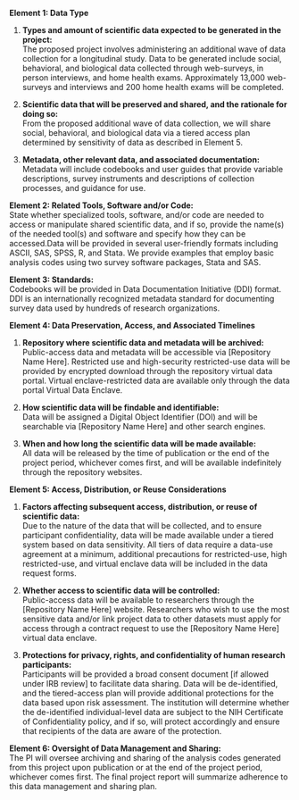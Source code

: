 **Element 1: Data Type**

1. **Types and amount of scientific data expected to be generated in the project:**   
   The proposed project involves administering an additional wave of data collection for a longitudinal study. Data to be generated include social, behavioral, and biological data collected through web-surveys, in person interviews, and home health exams. Approximately 13,000 web-surveys and interviews and 200 
home health exams will be completed. 

2. **Scientific data that will be preserved and shared, and the rationale for doing so:**  
   From the proposed additional wave of data collection, we will share social, behavioral, and biological 
data via a tiered access plan determined by sensitivity of data as described in Element 5. 

3. **Metadata, other relevant data, and associated documentation:**   
   Metadata will include codebooks and user guides that provide variable descriptions, survey instruments 
and descriptions of collection processes, and guidance for use. 

**Element 2: Related Tools, Software and/or Code:**  
State whether specialized tools, software, and/or code are needed to access or manipulate shared 
scientific data, and if so, provide the name(s) of the needed tool(s) and software and specify how they 
can be accessed.Data will be provided in several user-friendly formats including ASCII, SAS, SPSS, R, and Stata. We provide examples that employ basic analysis codes using two survey software packages, Stata and 
SAS.

**Element 3: Standards:**  
Codebooks will be provided in Data Documentation Initiative (DDI) format. DDI is an internationally 
recognized metadata standard for documenting survey data used by hundreds of research 
organizations. 

**Element 4: Data Preservation, Access, and Associated Timelines**

1. **Repository where scientific data and metadata will be archived:**   
   Public-access data and metadata will be accessible via [Repository Name Here]. Restricted use and 
high-security restricted-use data will be provided by encrypted download through the repository virtual 
data portal. Virtual enclave-restricted data are available only through the data portal Virtual Data 
Enclave.

2. **How scientific data will be findable and identifiable:**   
   Data will be assigned a Digital Object Identifier (DOI) and will be searchable via [Repository Name Here]
and other search engines. 

3. **When and how long the scientific data will be made available:**   
   All data will be released by the time of publication or the end of the project period, whichever comes 
first, and will be available indefinitely through the repository websites. 

**Element 5: Access, Distribution, or Reuse Considerations**

1. **Factors affecting subsequent access, distribution, or reuse of scientific data:**  
   Due to the nature of the data that will be collected, and to ensure participant confidentiality, data will be made available under a tiered system based on data sensitivity. All tiers of data require a data-use agreement at a minimum, additional precautions for restricted-use, high restricted-use, and virtual enclave data will be included in the data request forms. 

2. **Whether access to scientific data will be controlled:**  
   Public-access data will be available to researchers through the [Repository Name Here] website. 
Researchers who wish to use the most sensitive data and/or link project data to other datasets must 
apply for access through a contract request to use the [Repository Name Here] virtual data enclave. 

3. **Protections for privacy, rights, and confidentiality of human research participants:**   
   Participants will be provided a broad consent document [if allowed under IRB review] to facilitate data 
sharing. Data will be de-identified, and the tiered-access plan will provide additional protections for the 
data based upon risk assessment. The institution will determine whether the de-identified individual-level 
data are subject to the NIH Certificate of Confidentiality policy, and if so, will protect accordingly and 
ensure that recipients of the data are aware of the protection.

**Element 6: Oversight of Data Management and Sharing:**  
The PI will oversee archiving and sharing of the analysis codes generated from this project upon 
publication or at the end of the project period, whichever comes first. The final project report will 
summarize adherence to this data management and sharing plan.